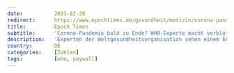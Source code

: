 ```yaml
---
date:          2021-02-28
redirect:      https://www.epochtimes.de/gesundheit/medizin/corona-pandemie-bald-zu-ende-who-experte-macht-verblueffende-vorhersage-a3458536.html
title:         Epoch Times
subtitle:      'Corona-Pandemie bald zu Ende? WHO-Experte macht verblüffende Vorhersage'
description:   'Experten der Weltgesundheitsorganisation sehen einem Ende der Corona-Pandemie entgegen - und das schon in kurzer Zeit. Der WHO-Direktor für Europa sagte voraus, dass die Pandemie "in wenigen Monaten" überstanden sei.'
country:       DE
categories:    [Zahlen]
tags:          [who, paywall]
---
```

